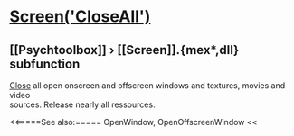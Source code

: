 # [Screen('CloseAll')](Screen-CloseAll) 
## [[Psychtoolbox]] &#8250; [[Screen]].{mex*,dll} subfunction


[Close](Close) all open onscreen and offscreen windows and textures, movies and video  
sources. Release nearly all ressources.  


<<=====See also:=====
OpenWindow, OpenOffscreenWindow
<<